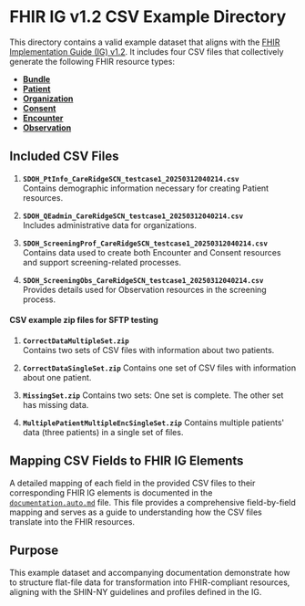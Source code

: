 # FHIR IG v1.2 CSV Example Directory

This directory contains a valid example dataset that aligns with the [FHIR Implementation Guide (IG) v1.2](https://shinny.org/us/ny/hrsn/index.html). It includes four CSV files that collectively generate the following FHIR resource types:

- **[Bundle](https://shinny.org/us/ny/hrsn/StructureDefinition-SHINNYBundleProfile.html)**
- **[Patient](https://shinny.org/us/ny/hrsn/StructureDefinition-shinny-patient.html)**
- **[Organization](https://shinny.org/us/ny/hrsn/StructureDefinition-shin-ny-organization.html)**
- **[Consent](https://shinny.org/us/ny/hrsn/StructureDefinition-shinny-Consent.html)**
- **[Encounter](https://shinny.org/us/ny/hrsn/StructureDefinition-shinny-encounter.html)**
- **[Observation](https://shinny.org/us/ny/hrsn/StructureDefinition-shinny-observation-screening-response.html)**

## Included CSV Files

1. **`SDOH_PtInfo_CareRidgeSCN_testcase1_20250312040214.csv`**  
   Contains demographic information necessary for creating Patient resources.
   
2. **`SDOH_QEadmin_CareRidgeSCN_testcase1_20250312040214.csv`**  
   Includes administrative data for organizations.

3. **`SDOH_ScreeningProf_CareRidgeSCN_testcase1_20250312040214.csv`**  
   Contains data used to create both Encounter and Consent resources and support screening-related processes.

4. **`SDOH_ScreeningObs_CareRidgeSCN_testcase1_20250312040214.csv`**  
   Provides details used for Observation resources in the screening process.

#### CSV example zip files for SFTP testing

1. **`CorrectDataMultipleSet.zip`**  
Contains two sets of CSV files with information about two patients.

2. **`CorrectDataSingleSet.zip`**
Contains one set of CSV files with information about one  patient.


3. **`MissingSet.zip`**
Contains two sets: One set is complete. The other set has missing data.


4. **`MultiplePatientMultipleEncSingleSet.zip`**
Contains multiple patients' data (three patients) in a single set of files.


## Mapping CSV Fields to FHIR IG Elements

A detailed mapping of each field in the provided CSV files to their corresponding FHIR IG elements is documented in the [`documentation.auto.md`](https://github.com/tech-by-design/polyglot-prime/blob/main/support/specifications/flat-file/documentation.auto.md) file. This file provides a comprehensive field-by-field mapping and serves as a guide to understanding how the CSV files translate into the FHIR resources.

## Purpose

This example dataset and accompanying documentation demonstrate how to structure flat-file data for transformation into FHIR-compliant resources, aligning with the SHIN-NY guidelines and profiles defined in the IG.
